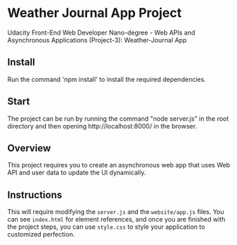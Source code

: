 # Weather Journal App Project

Udacity Front-End Web Developer Nano-degree - Web APIs and Asynchronous Applications (Project-3): Weather-Journal App

## Install

Run the command 'npm install' to install the required dependencies.

## Start

The project can be run by running the command "node server.js" in the root directory and then opening http://localhost:8000/ in the browser.

## Overview

This project requires you to create an asynchronous web app that uses Web API and user data to update the UI dynamically.

## Instructions

This will require modifying the `server.js` and the `website/app.js` files. You can see `index.html` for element references, and once you are finished with the project steps, you can use `style.css` to style your application to customized perfection.

